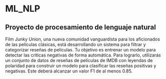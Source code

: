 # ML_NLP

## Proyecto de procesamiento de lenguaje natural

Film Junky Union, una nueva comunidad vanguardista para los aficionados de las películas clásicas, está desarrollando un sistema para filtrar y categorizar reseñas de películas. Tu objetivo es entrenar un modelo para detectar las críticas negativas de forma automática. Para lograrlo, utilizarás un conjunto de datos de reseñas de películas de IMDB con leyendas de polaridad para construir un modelo para clasificar las reseñas positivas y negativas. Este deberá alcanzar un valor F1 de al menos 0.85.
